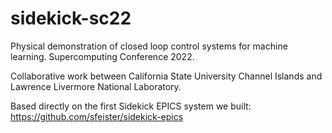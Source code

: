 # sidekick-sc22

Physical demonstration of closed loop control systems for machine learning. Supercomputing Conference 2022.

Collaborative work between California State University Channel Islands and Lawrence Livermore National Laboratory.

Based directly on the first Sidekick EPICS system we built: https://github.com/sfeister/sidekick-epics